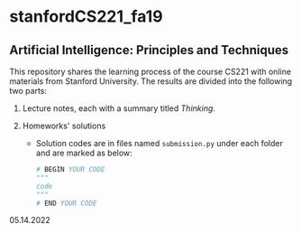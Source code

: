 # stanfordCS221_fa19

## Artificial Intelligence: Principles and Techniques

This repository shares the learning process of the course CS221 with online materials from Stanford University. The results are divided into the following two parts:

1. Lecture notes, each with a summary titled *Thinking*.

2. Homeworks' solutions

   - Solution codes are in files named `submission.py` under each folder and are marked as below:

     ```python
     # BEGIN YOUR CODE
     """
     code
     """
     # END YOUR CODE
     ```

05.14.2022
